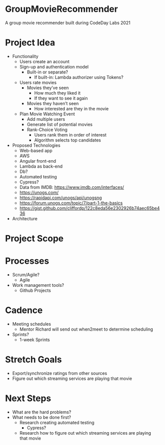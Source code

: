 # GroupMovieRecommender
A group movie recommender built during CodeDay Labs 2021

# Project Idea
- Functionality
  - Users create an account
  - Sign-up and authentication model
    - Built-in or separate?
      - If built-in: Lambda authorizer using Tokens?
  - Users rate movies
    - Movies they’ve seen
      - How much they liked it
      - If they want to see it again
    - Movies they haven’t seen
      - How interested are they in the movie
  - Plan Movie Watching Event
    - Add multiple users
    - Generate list of potential movies
    - Rank-Choice Voting
      - Users rank them in order of interest
      - Algorithm selects top candidates
- Proposed Technologies
  - Web-based app
  - AWS
  - Angular front-end
  - Lambda as back-end
  - Db?
  - Automated testing
  - Cypress?
  - Data from IMDB: https://www.imdb.com/interfaces/
  - https://unogs.com/
  - https://rapidapi.com/unogs/api/unogsng
  - https://forum.unogs.com/topic/7/part-1-the-basics
  - https://gist.github.com/cliffordp/122c8eda56e2302926b74aec65be436
- Architecture

# Project Scope

# Processes
- Scrum/Agile?
  - Agile
- Work management tools?
  - Github Projects

# Cadence
- Meeting schedules
  - Mentor Richard will send out when2meet to determine scheduling
- Sprints?
  - 1-week Sprints

# Stretch Goals
- Export/synchronize ratings from other sources
- Figure out which streaming services are playing that movie

# Next Steps
- What are the hard problems?
- What needs to be done first?
  - Research creating automated testing 
    - Cypress?
  - Research how to figure out which streaming services are playing that movie

